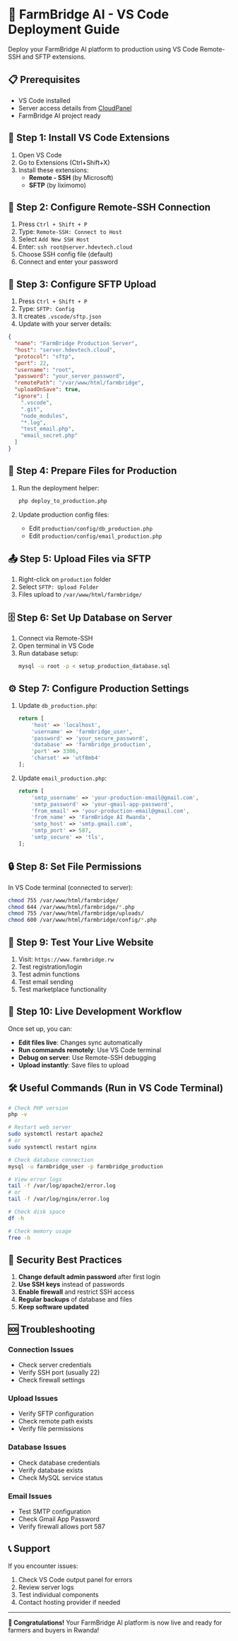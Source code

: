 # 🚀 FarmBridge AI - VS Code Deployment Guide

Deploy your FarmBridge AI platform to production using VS Code Remote-SSH and SFTP extensions.

## 📋 Prerequisites

- VS Code installed
- Server access details from [CloudPanel](https://server.hdevtech.cloud/dashboard)
- FarmBridge AI project ready

## 🔧 Step 1: Install VS Code Extensions

1. Open VS Code
2. Go to Extensions (Ctrl+Shift+X)
3. Install these extensions:
   - **Remote - SSH** (by Microsoft)
   - **SFTP** (by liximomo)

## 🔐 Step 2: Configure Remote-SSH Connection

1. Press `Ctrl + Shift + P`
2. Type: `Remote-SSH: Connect to Host`
3. Select `Add New SSH Host`
4. Enter: `ssh root@server.hdevtech.cloud`
5. Choose SSH config file (default)
6. Connect and enter your password

## 📁 Step 3: Configure SFTP Upload

1. Press `Ctrl + Shift + P`
2. Type: `SFTP: Config`
3. It creates `.vscode/sftp.json`
4. Update with your server details:

```json
{
  "name": "FarmBridge Production Server",
  "host": "server.hdevtech.cloud",
  "protocol": "sftp",
  "port": 22,
  "username": "root",
  "password": "your_server_password",
  "remotePath": "/var/www/html/farmbridge",
  "uploadOnSave": true,
  "ignore": [
    ".vscode",
    ".git",
    "node_modules",
    "*.log",
    "test_email.php",
    "email_secret.php"
  ]
}
```

## 🚀 Step 4: Prepare Files for Production

1. Run the deployment helper:
   ```bash
   php deploy_to_production.php
   ```

2. Update production config files:
   - Edit `production/config/db_production.php`
   - Edit `production/config/email_production.php`

## 📤 Step 5: Upload Files via SFTP

1. Right-click on `production` folder
2. Select `SFTP: Upload Folder`
3. Files upload to `/var/www/html/farmbridge/`

## 🗄️ Step 6: Set Up Database on Server

1. Connect via Remote-SSH
2. Open terminal in VS Code
3. Run database setup:
   ```bash
   mysql -u root -p < setup_production_database.sql
   ```

## ⚙️ Step 7: Configure Production Settings

1. Update `db_production.php`:
   ```php
   return [
       'host' => 'localhost',
       'username' => 'farmbridge_user',
       'password' => 'your_secure_password',
       'database' => 'farmbridge_production',
       'port' => 3306,
       'charset' => 'utf8mb4'
   ];
   ```

2. Update `email_production.php`:
   ```php
   return [
       'smtp_username' => 'your-production-email@gmail.com',
       'smtp_password' => 'your-gmail-app-password',
       'from_email' => 'your-production-email@gmail.com',
       'from_name' => 'FarmBridge AI Rwanda',
       'smtp_host' => 'smtp.gmail.com',
       'smtp_port' => 587,
       'smtp_secure' => 'tls',
   ];
   ```

## 🔒 Step 8: Set File Permissions

In VS Code terminal (connected to server):
```bash
chmod 755 /var/www/html/farmbridge/
chmod 644 /var/www/html/farmbridge/*.php
chmod 755 /var/www/html/farmbridge/uploads/
chmod 600 /var/www/html/farmbridge/config/*.php
```

## 🧪 Step 9: Test Your Live Website

1. Visit: `https://www.farmbridge.rw`
2. Test registration/login
3. Test admin functions
4. Test email sending
5. Test marketplace functionality

## 🔄 Step 10: Live Development Workflow

Once set up, you can:

- **Edit files live**: Changes sync automatically
- **Run commands remotely**: Use VS Code terminal
- **Debug on server**: Use Remote-SSH debugging
- **Upload instantly**: Save files to upload

## 🛠️ Useful Commands (Run in VS Code Terminal)

```bash
# Check PHP version
php -v

# Restart web server
sudo systemctl restart apache2
# or
sudo systemctl restart nginx

# Check database connection
mysql -u farmbridge_user -p farmbridge_production

# View error logs
tail -f /var/log/apache2/error.log
# or
tail -f /var/log/nginx/error.log

# Check disk space
df -h

# Check memory usage
free -h
```

## 🔐 Security Best Practices

1. **Change default admin password** after first login
2. **Use SSH keys** instead of passwords
3. **Enable firewall** and restrict SSH access
4. **Regular backups** of database and files
5. **Keep software updated**

## 🆘 Troubleshooting

### Connection Issues
- Check server credentials
- Verify SSH port (usually 22)
- Check firewall settings

### Upload Issues
- Verify SFTP configuration
- Check remote path exists
- Verify file permissions

### Database Issues
- Check database credentials
- Verify database exists
- Check MySQL service status

### Email Issues
- Test SMTP configuration
- Check Gmail App Password
- Verify firewall allows port 587

## 📞 Support

If you encounter issues:
1. Check VS Code output panel for errors
2. Review server logs
3. Test individual components
4. Contact hosting provider if needed

---

**🎉 Congratulations!** Your FarmBridge AI platform is now live and ready for farmers and buyers in Rwanda!

